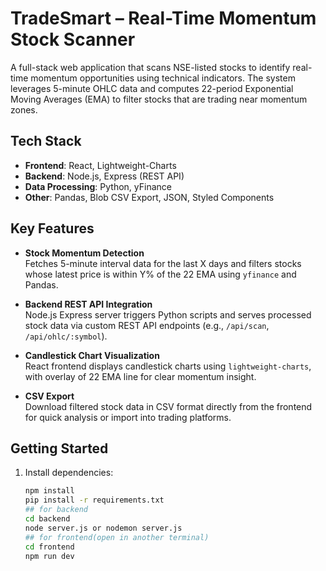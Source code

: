 <!-- TradeSmart – Real-Time Momentum Stock Scanner
React | Node.js | Express | Python | yFinance | REST API | Lightweight-Charts

1.Engineered a full-stack momentum scanner that identifies intraday trading opportunities by analyzing 5-minute OHLC data and computing 22-period Exponential Moving Averages (EMA) for NSE stocks using yfinance.
2.Implemented a Python-based data pipeline to fetch and preprocess live stock data, calculate EMA-22, and serialize results into JSON format, forming the data backbone of the application.
3.Built a RESTful API using Node.js and Express that interfaces with Python scripts, handles dynamic symbol-based data retrieval, and returns filtered stocks matching momentum criteria (close price within 0.5% of EMA22).
4.Developed a responsive React frontend with lightweight-charts to visualize candlestick patterns and EMA lines in real-time, integrated stock CSV export, and applied consistent UI styling for trader-friendly interaction. -->

#  TradeSmart – Real-Time Momentum Stock Scanner

A full-stack web application that scans NSE-listed stocks to identify real-time momentum opportunities using technical indicators. The system leverages 5-minute OHLC data and computes 22-period Exponential Moving Averages (EMA) to filter stocks that are trading near momentum zones.

## Tech Stack

- **Frontend**: React, Lightweight-Charts
- **Backend**: Node.js, Express (REST API)
- **Data Processing**: Python, yFinance
- **Other**: Pandas, Blob CSV Export, JSON, Styled Components

##  Key Features

-  **Stock Momentum Detection**  
  Fetches 5-minute interval data for the last X days and filters stocks whose latest price is within Y% of the 22 EMA using `yfinance` and Pandas.

- **Backend REST API Integration**  
  Node.js Express server triggers Python scripts and serves processed stock data via custom REST API endpoints (e.g., `/api/scan`, `/api/ohlc/:symbol`).

-  **Candlestick Chart Visualization**  
  React frontend displays candlestick charts using `lightweight-charts`, with overlay of 22 EMA line for clear momentum insight.

-  **CSV Export**  
  Download filtered stock data in CSV format directly from the frontend for quick analysis or import into trading platforms.

##  Getting Started

1. Install dependencies:
   ```bash
   npm install
   pip install -r requirements.txt
   ## for backend
   cd backend
   node server.js or nodemon server.js
   ## for frontend(open in another terminal)
   cd frontend
   npm run dev


   
